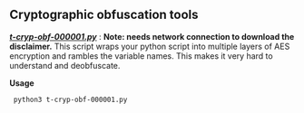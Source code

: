 ## Cryptographic obfuscation tools


 ***[t-cryp-obf-000001.py](https://github.com/IliyaBadri/Enterploit/blob/main/Tools/Cryptography/Obfuscator/t-cryp-obf-000001.py)*** :
**Note: needs network connection to download the disclaimer.**
This script wraps your python script into multiple layers of AES encryption and rambles the variable names. This makes it very hard to understand and deobfuscate.

  

**Usage**
   
     python3 t-cryp-obf-000001.py
